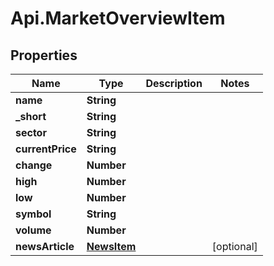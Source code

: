 # Api.MarketOverviewItem

## Properties

Name | Type | Description | Notes
------------ | ------------- | ------------- | -------------
**name** | **String** |  | 
**_short** | **String** |  | 
**sector** | **String** |  | 
**currentPrice** | **String** |  | 
**change** | **Number** |  | 
**high** | **Number** |  | 
**low** | **Number** |  | 
**symbol** | **String** |  | 
**volume** | **Number** |  | 
**newsArticle** | [**NewsItem**](NewsItem.md) |  | [optional] 


